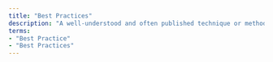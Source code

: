 ```yaml
---
title: "Best Practices"
description: "A well-understood and often published technique or methodology that, through experience and research, has proven to reliably lead to a desired result."
terms:
- "Best Practice"
- "Best Practices"
---
```

